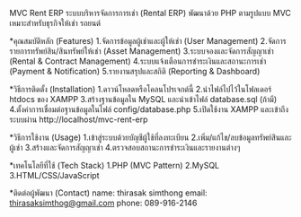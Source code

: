 MVC Rent ERP
ระบบบริหารจัดการการเช่า (Rental ERP) พัฒนาด้วย PHP ตามรูปแบบ MVC เหมาะสำหรับธุรกิจให้เช่า รถยนต์ 

*คุณสมบัติหลัก (Features)
1.จัดการข้อมูลผู้เช่าและผู้ให้เช่า (User Management)
2.จัดการรายการทรัพย์สิน/สินทรัพย์ให้เช่า (Asset Management)
3.ระบบจองและจัดการสัญญาเช่า (Rental & Contract Management)
4.ระบบแจ้งเตือนการชำระเงินและสถานะการเช่า (Payment & Notification)
5.รายงานสรุปและสถิติ (Reporting & Dashboard)

*วิธีการติดตั้ง (Installation)
1.ดาวน์โหลดหรือโคลนโปรเจกต์นี้
2.นำไฟล์ไปไว้ในโฟลเดอร์ htdocs ของ XAMPP
3.สร้างฐานข้อมูลใน MySQL และนำเข้าไฟล์ database.sql (ถ้ามี)
4.ตั้งค่าการเชื่อมต่อฐานข้อมูลในไฟล์ config/database.php
5.เปิดใช้งาน XAMPP และเข้าถึงระบบผ่าน http://localhost/mvc-rent-erp

*วิธีการใช้งาน (Usage)
1.เข้าสู่ระบบด้วยบัญชีผู้ใช้ที่ลงทะเบียน
2.เพิ่ม/แก้ไข/ลบข้อมูลทรัพย์สินและผู้เช่า
3.สร้างและจัดการสัญญาเช่า
4.ตรวจสอบสถานะการชำระเงินและรายงานต่างๆ

*เทคโนโลยีที่ใช้ (Tech Stack)
1.PHP (MVC Pattern)
2.MySQL
3.HTML/CSS/JavaScript

*ติดต่อผู้พัฒนา (Contact)
name: thirasak simthong
email: thirasaksimthog@gmail.com
phone: 089-916-2146